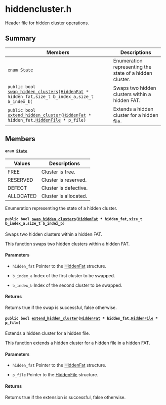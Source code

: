# hiddencluster.h

Header file for hidden cluster operations.

## Summary

 Members                        | Descriptions                                
--------------------------------|---------------------------------------------
`enum `[`State`](#group__hiddencluster_1ga5d74787dedbc4e11c1ab15bf487e61f8)            | Enumeration representing the state of a hidden cluster.
`public bool `[`swap_hidden_clusters`](#group__hiddencluster_1ga1736049385c7bf194f6a0fec32f0f508)`(`[`HiddenFat`](#structHiddenFat)` * hidden_fat,size_t b_index_a,size_t b_index_b)`            | Swaps two hidden clusters within a hidden FAT.
`public bool `[`extend_hidden_cluster`](#group__hiddencluster_1ga80b5c17506983811bc3cbdee5b84ff3d)`(`[`HiddenFat`](#structHiddenFat)` * hidden_fat,`[`HiddenFile`](#structHiddenFile)` * p_file)`            | Extends a hidden cluster for a hidden file.

## Members

#### `enum `[`State`](#group__hiddencluster_1ga5d74787dedbc4e11c1ab15bf487e61f8) 

 Values                         | Descriptions                                
--------------------------------|---------------------------------------------
FREE            | Cluster is free.
RESERVED            | Cluster is reserved.
DEFECT            | Cluster is defective.
ALLOCATED            | Cluster is allocated.

Enumeration representing the state of a hidden cluster.

#### `public bool `[`swap_hidden_clusters`](#group__hiddencluster_1ga1736049385c7bf194f6a0fec32f0f508)`(`[`HiddenFat`](#structHiddenFat)` * hidden_fat,size_t b_index_a,size_t b_index_b)` 

Swaps two hidden clusters within a hidden FAT.

This function swaps two hidden clusters within a hidden FAT.

#### Parameters
* `hidden_fat` Pointer to the [HiddenFat](#structHiddenFat) structure. 

* `b_index_a` Index of the first cluster to be swapped. 

* `b_index_b` Index of the second cluster to be swapped. 

#### Returns
Returns true if the swap is successful, false otherwise.

#### `public bool `[`extend_hidden_cluster`](#group__hiddencluster_1ga80b5c17506983811bc3cbdee5b84ff3d)`(`[`HiddenFat`](#structHiddenFat)` * hidden_fat,`[`HiddenFile`](#structHiddenFile)` * p_file)` 

Extends a hidden cluster for a hidden file.

This function extends a hidden cluster for a hidden file in a hidden FAT.

#### Parameters
* `hidden_fat` Pointer to the [HiddenFat](#structHiddenFat) structure. 

* `p_file` Pointer to the [HiddenFile](#structHiddenFile) structure. 

#### Returns
Returns true if the extension is successful, false otherwise.

